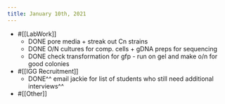 ```yaml
---
title: January 10th, 2021
---
```


- #[[LabWork]]
	- DONE pore media + streak out Cn strains
	- DONE O/N cultures for comp. cells + gDNA preps for sequencing
	- DONE check transformation for gfp - run on gel and make o/n for good colonies
- #[[IGG Recruitment]]
	- DONE^^ email jackie for list of students who still need additional interviews^^
- #[[Other]]